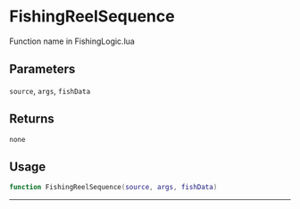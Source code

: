 # FishingReelSequence
Function name in FishingLogic.lua
## Parameters
`source`, `args`, `fishData`
## Returns
`none`
## Usage
```lua
function FishingReelSequence(source, args, fishData)
```
---
